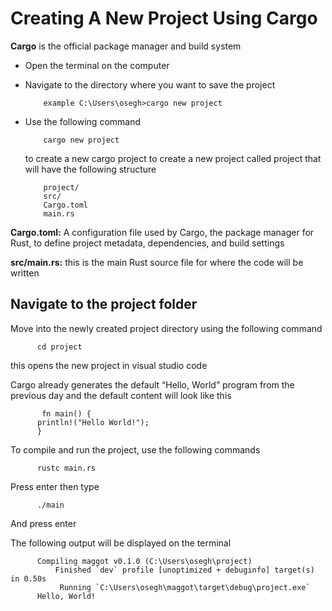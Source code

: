 # Creating A New Project Using Cargo
**Cargo** is the official package manager and build system

- Open the terminal on the computer
- Navigate to the directory where you want to save the project
  
          example C:\Users\osegh>cargo new project
  
- Use the following command
   
          cargo new project

  to create a new cargo project to create a new project called project that will have the following structure

          project/         
          src/
          Cargo.toml
          main.rs
          
**Cargo.toml:** A  configuration file used by Cargo, the package manager for Rust, to define project metadata, dependencies, and build settings

**src/main.rs:**  this is the main Rust source file for where the code will be written

## Navigate to the project folder

Move into the newly created project directory using the following command

          cd project	
          
  this opens the new project in visual studio code
        
Cargo already generates the default “Hello, World” program from the previous day and the default content will look like this

           fn main() {
          println!("Hello World!");
          }
          
To compile and run the project, use the following commands

          rustc main.rs
          
Press enter then type 

          ./main
          
And press enter

The following output will be displayed on the terminal

          Compiling maggot v0.1.0 (C:\Users\osegh\project)
              Finished `dev` profile [unoptimized + debuginfo] target(s) in 0.50s
               Running `C:\Users\osegh\maggot\target\debug\project.exe`
          Hello, World!


